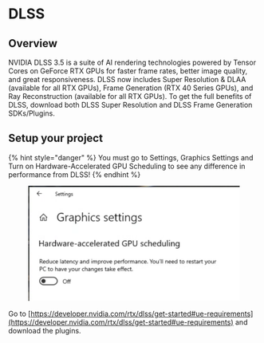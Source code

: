 # DLSS

## Overview

NVIDIA DLSS 3.5 is a suite of AI rendering technologies powered by Tensor Cores on GeForce RTX GPUs for faster frame rates, better image quality, and great responsiveness. DLSS now includes Super Resolution & DLAA (available for all RTX GPUs), Frame Generation (RTX 40 Series GPUs), and Ray Reconstruction (available for all RTX GPUs). To get the full benefits of DLSS, download both DLSS Super Resolution and DLSS Frame Generation SDKs/Plugins.



## Setup your project

{% hint style="danger" %}
You must go to Settings, Graphics Settings and Turn on Hardware-Accelerated GPU Scheduling to see any difference in performance from DLSS!
{% endhint %}

<figure><img src="../../.gitbook/assets/image (252).png" alt=""><figcaption></figcaption></figure>

Go to [https://developer.nvidia.com/rtx/dlss/get-started#ue-requirements](https://developer.nvidia.com/rtx/dlss/get-started#ue-requirements) and download the plugins.&#x20;



